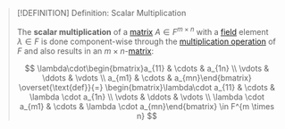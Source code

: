 >[!DEFINITION] Definition: Scalar Multiplication
>
>The **scalar multiplication** of a [matrix](../Matrix.md) $A \in F^{m \times n}$ with a [field](../../../Fields/Field.md) element $\lambda \in F$ is done component-wise through the [multiplication operation](../../../Fields/Field.md) of $F$ and also results in an $m\times n$-[matrix](../Matrix.md):
>
>$$
>\lambda\cdot\begin{bmatrix}a_{11} & \cdots & a_{1n} \\ \vdots & \ddots & \vdots \\ a_{m1} & \cdots & a_{mn}\end{bmatrix} \overset{\text{def}}{=} \begin{bmatrix}\lambda\cdot a_{11} & \cdots & \lambda \cdot a_{1n} \\ \vdots & \ddots & \vdots \\ \lambda \cdot a_{m1} & \cdots & \lambda \cdot a_{mn}\end{bmatrix} \in F^{m \times n}
>$$
>